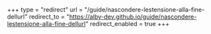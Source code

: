 +++
type = "redirect"
url = "/guide/nascondere-lestensione-alla-fine-dellurl"
redirect_to = "https://alby-dev.github.io/guide/nascondere-lestensione-alla-fine-dellurl"
redirect_enabled = true
+++